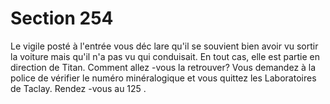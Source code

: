 # Section 254

Le vigile posté à l'entrée vous déc lare qu'il se souvient bien avoir vu sortir la voiture mais
qu'il n'a pas vu qui conduisait. En tout cas, elle est partie en direction de Titan. Comment
allez -vous la retrouver? Vous demandez à la police de vérifier le numéro minéralogique
et vous quittez les Laboratoires de Taclay. Rendez -vous au  125 .